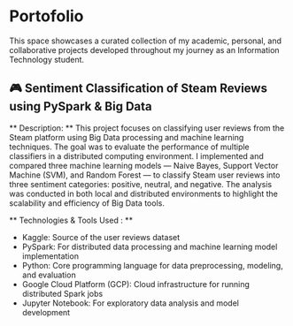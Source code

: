 # Portofolio
This space showcases a curated collection of my academic, personal, and collaborative projects developed throughout my journey as an Information Technology student.

## 🎮 Sentiment Classification of Steam Reviews using PySpark & Big Data

** Description: ** This project focuses on classifying user reviews from the Steam platform using Big Data processing and machine learning techniques. The goal was to evaluate the performance of multiple classifiers in a distributed computing environment. I implemented and compared three machine learning models — Naive Bayes, Support Vector Machine (SVM), and Random Forest — to classify Steam user reviews into three sentiment categories: positive, neutral, and negative. The analysis was conducted in both local and distributed environments to highlight the scalability and efficiency of Big Data tools.

** Technologies & Tools Used : **
- Kaggle: Source of the user reviews dataset
- PySpark: For distributed data processing and machine learning model implementation
- Python: Core programming language for data preprocessing, modeling, and evaluation
- Google Cloud Platform (GCP): Cloud infrastructure for running distributed Spark jobs
- Jupyter Notebook: For exploratory data analysis and model development
